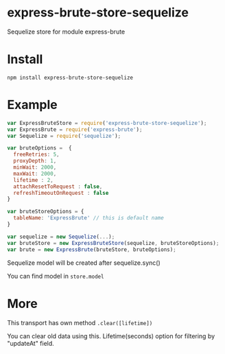 # express-brute-store-sequelize
Sequelize store for module express-brute

# Install 
`npm install express-brute-store-sequelize`

# Example
```js
var ExpressBruteStore = require('express-brute-store-sequelize');
var ExpressBrute = require('express-brute');
var Sequelize = require('sequelize');

var bruteOptions =  {
  freeRetries: 5,
  proxyDepth: 1,
  minWait: 2000, 
  maxWait: 2000, 
  lifetime : 2,     
  attachResetToRequest : false,
  refreshTimeoutOnRequest : false
}

var bruteStoreOptions = {
  tableName: 'ExpressBrute' // this is default name
}

var sequelize = new Sequelize(...);
var bruteStore = new ExpressBruteStore(sequelize, bruteStoreOptions);
var brute = new ExpressBrute(bruteStore, bruteOptions);
```

Sequelize model will be created after sequelize.sync() 

You can find model in `store.model`

# More
This transport has own method `.clear([lifetime])`

You can clear old data using this. Lifetime(seconds) option for filtering by "updateAt" field.
